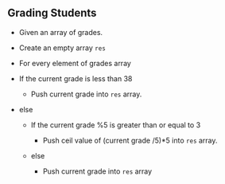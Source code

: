 ## Grading Students

- Given an array of grades.

- Create an empty array `res`

- For every element of grades array

- If the current grade is less than 38

  - Push current grade into `res` array.

- else 

  - If the current grade %5 is greater  than or equal to 3
    - Push ceil value of (current grade /5)*5 into `res` array.

  - else 
    - Push current grade into `res` array

